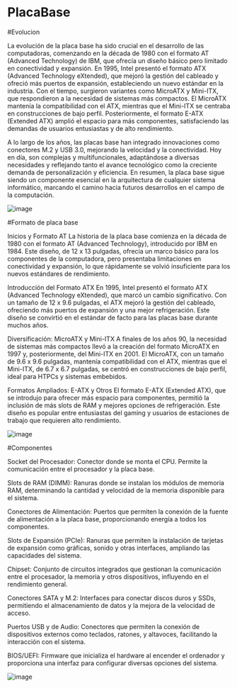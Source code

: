 # PlacaBase


#Evolucion


La evolución de la placa base ha sido crucial en el desarrollo de las computadoras, comenzando en la década de 1980 con el formato AT (Advanced Technology) de IBM, que ofrecía un diseño básico pero limitado en conectividad y expansión. En 1995, Intel presentó el formato ATX (Advanced Technology eXtended), que mejoró la gestión del cableado y ofreció más puertos de expansión, estableciendo un nuevo estándar en la industria. Con el tiempo, surgieron variantes como MicroATX y Mini-ITX, que respondieron a la necesidad de sistemas más compactos. El MicroATX mantenía la compatibilidad con el ATX, mientras que el Mini-ITX se centraba en construcciones de bajo perfil. Posteriormente, el formato E-ATX (Extended ATX) amplió el espacio para más componentes, satisfaciendo las demandas de usuarios entusiastas y de alto rendimiento.

A lo largo de los años, las placas base han integrado innovaciones como conectores M.2 y USB 3.0, mejorando la velocidad y la conectividad. Hoy en día, son complejas y multifuncionales, adaptándose a diversas necesidades y reflejando tanto el avance tecnológico como la creciente demanda de personalización y eficiencia. En resumen, la placa base sigue siendo un componente esencial en la arquitectura de cualquier sistema informático, marcando el camino hacia futuros desarrollos en el campo de la computación.

![image](https://encrypted-tbn0.gstatic.com/images?q=tbn:ANd9GcSNudoKbFUNFuXBzkcQk4u5d_bWP6YQ8u67eQ&s)



#Formato de placa base


Inicios y Formato AT
La historia de la placa base comienza en la década de 1980 con el formato AT (Advanced Technology), introducido por IBM en 1984. Este diseño, de 12 x 13 pulgadas, ofrecía un marco básico para los componentes de la computadora, pero presentaba limitaciones en conectividad y expansión, lo que rápidamente se volvió insuficiente para los nuevos estándares de rendimiento.

Introducción del Formato ATX
En 1995, Intel presentó el formato ATX (Advanced Technology eXtended), que marcó un cambio significativo. Con un tamaño de 12 x 9.6 pulgadas, el ATX mejoró la gestión del cableado, ofreciendo más puertos de expansión y una mejor refrigeración. Este diseño se convirtió en el estándar de facto para las placas base durante muchos años.

Diversificación: MicroATX y Mini-ITX
A finales de los años 90, la necesidad de sistemas más compactos llevó a la creación del formato MicroATX en 1997 y, posteriormente, del Mini-ITX en 2001. El MicroATX, con un tamaño de 9.6 x 9.6 pulgadas, mantenía compatibilidad con el ATX, mientras que el Mini-ITX, de 6.7 x 6.7 pulgadas, se centró en construcciones de bajo perfil, ideal para HTPCs y sistemas embebidos.

Formatos Ampliados: E-ATX y Otros
El formato E-ATX (Extended ATX), que se introdujo para ofrecer más espacio para componentes, permitió la inclusión de más slots de RAM y mejores opciones de refrigeración. Este diseño es popular entre entusiastas del gaming y usuarios de estaciones de trabajo que requieren alto rendimiento.

![image](https://www.nfortec.com/img/cms/blog/CONOCEASURTUR/placa-base-atx-vs-micro-atx.jpg)




#Componentes


Socket del Procesador: Conector donde se monta el CPU. Permite la comunicación entre el procesador y la placa base.

Slots de RAM (DIMM): Ranuras donde se instalan los módulos de memoria RAM, determinando la cantidad y velocidad de la memoria disponible para el sistema.

Conectores de Alimentación: Puertos que permiten la conexión de la fuente de alimentación a la placa base, proporcionando energía a todos los componentes.

Slots de Expansión (PCIe): Ranuras que permiten la instalación de tarjetas de expansión como gráficas, sonido y otras interfaces, ampliando las capacidades del sistema.

Chipset: Conjunto de circuitos integrados que gestionan la comunicación entre el procesador, la memoria y otros dispositivos, influyendo en el rendimiento general.

Conectores SATA y M.2: Interfaces para conectar discos duros y SSDs, permitiendo el almacenamiento de datos y la mejora de la velocidad de acceso.

Puertos USB y de Audio: Conectores que permiten la conexión de dispositivos externos como teclados, ratones, y altavoces, facilitando la interacción con el sistema.

BIOS/UEFI: Firmware que inicializa el hardware al encender el ordenador y proporciona una interfaz para configurar diversas opciones del sistema.

![image](https://onubaelectronica.es/wp-content/uploads/2020/04/mainboard_componentes.png)


